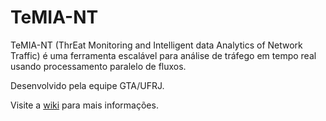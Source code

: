 # TeMIA-NT

TeMIA-NT (ThrEat Monitoring and Intelligent data Analytics of Network Traffic) é uma ferramenta escalável para análise de tráfego em tempo real usando processamento paralelo de fluxos.

Desenvolvido pela equipe GTA/UFRJ.

Visite a [wiki](https://github.com/GTA-UFRJ-team/gta-ids/wiki) para mais informações.